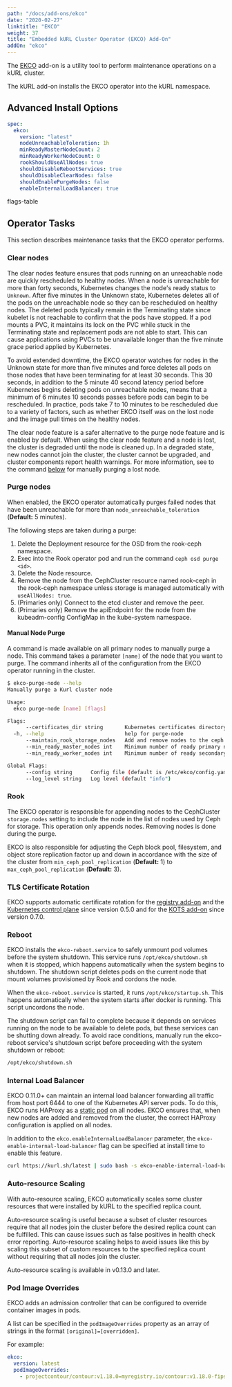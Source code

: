 ```yaml
---
path: "/docs/add-ons/ekco"
date: "2020-02-27"
linktitle: "EKCO"
weight: 37
title: "Embedded kURL Cluster Operator (EKCO) Add-On"
addOn: "ekco"
---
```


The [EKCO](https://github.com/replicatedhq/ekco) add-on is a utility tool to perform maintenance operations on a kURL cluster.

The kURL add-on installs the EKCO operator into the kURL namespace.

## Advanced Install Options

```yaml
spec:
  ekco:
    version: "latest"
    nodeUnreachableToleration: 1h
    minReadyMasterNodeCount: 2
    minReadyWorkerNodeCount: 0
    rookShouldUseAllNodes: true
    shouldDisableRebootServices: true
    shouldDisableClearNodes: false
    shouldEnablePurgeNodes: false
    enableInternalLoadBalancer: true
```

flags-table

## Operator Tasks

This section describes maintenance tasks that the EKCO operator performs.

### Clear nodes

The clear nodes feature ensures that pods running on an unreachable node are quickly rescheduled to healthy nodes.
When a node is unreachable for more than forty seconds, Kubernetes changes the node's ready status to `Unknown`.
After five minutes in the Unknown state, Kubernetes deletes all of the pods on the unreachable node so they can be rescheduled on healthy nodes.
The deleted pods typically remain in the Terminating state since kubelet is not reachable to confirm that the pods have stopped.
If a pod mounts a PVC, it maintains its lock on the PVC while stuck in the Terminating state and replacement pods are not able to start.
This can cause applications using PVCs to be unavailable longer than the five minute grace period applied by Kubernetes.

To avoid extended downtime, the EKCO operator watches for nodes in the Unknown state for more than five minutes and force deletes all pods on those nodes that have been terminating for at least 30 seconds. This 30 seconds, in addition to the 5 minute 40 second latency period before Kubernetes begins deleting pods on unreachable nodes, means that a minimum of 6 minutes 10 seconds passes before pods can begin to be rescheduled.
In practice, pods take 7 to 10 minutes to be rescheduled due to a variety of factors, such as whether EKCO itself was on the lost node and the image pull times on the healthy nodes.

The clear node feature is a safer alternative to the purge node feature and is enabled by default.
When using the clear node feature and a node is lost, the cluster is degraded until the node is cleaned up.
In a degraded state, new nodes cannot join the cluster, the cluster cannot be upgraded, and cluster components report health warnings.
For more information, see to the command [below](/docs/add-ons/ekco#manual-node-purge) for manually purging a lost node.

### Purge nodes

When enabled, the EKCO operator automatically purges failed nodes that have been unreachable for more than `node_unreachable_toleration` (**Default:** 5 minutes).

The following steps are taken during a purge:

1. Delete the Deployment resource for the OSD from the rook-ceph namespace.
1. Exec into the Rook operator pod and run the command `ceph osd purge <id>`.
1. Delete the Node resource.
1. Remove the node from the CephCluster resource named rook-ceph in the rook-ceph namespace unless storage is managed automatically with `useAllNodes: true`.
1. (Primaries only) Connect to the etcd cluster and remove the peer.
1. (Primaries only) Remove the apiEndpoint for the node from the kubeadm-config ConfigMap in the kube-system namespace.

#### Manual Node Purge

A command is made available on all primary nodes to manually purge a node. This command takes a parameter `[name]` of the node that you want to purge. The command inherits all of the configuration from the EKCO operator running in the cluster.

```bash
$ ekco-purge-node --help
Manually purge a Kurl cluster node

Usage:
  ekco purge-node [name] [flags]

Flags:
      --certificates_dir string       Kubernetes certificates directory (default "/etc/kubernetes/pki")
  -h, --help                          help for purge-node
      --maintain_rook_storage_nodes   Add and remove nodes to the ceph cluster and scale replication of pools
      --min_ready_master_nodes int    Minimum number of ready primary nodes required for auto-purge (default 2)
      --min_ready_worker_nodes int    Minimum number of ready secondary nodes required for auto-purge

Global Flags:
      --config string      Config file (default is /etc/ekco/config.yaml)
      --log_level string   Log level (default "info")
```

### Rook

The EKCO operator is responsible for appending nodes to the CephCluster `storage.nodes` setting to include the node in the list of nodes used by Ceph for storage. This operation only appends nodes. Removing nodes is done during the purge.

EKCO is also responsible for adjusting the Ceph block pool, filesystem, and object store replication factor up and down in accordance with the size of the cluster from `min_ceph_pool_replication` (**Default:** 1) to `max_ceph_pool_replication` (**Default:** 3).

### TLS Certificate Rotation

EKCO supports automatic certificate rotation for the [registry add-on](/docs/install-with-kurl/setup-tls-certs#registry) and the [Kubernetes control plane](/docs/install-with-kurl/setup-tls-certs#kubernetes-control-plane) since version 0.5.0 and for the [KOTS add-on](/docs/install-with-kurl/setup-tls-certs#kots-tls-certificate-renewal) since version 0.7.0.

### Reboot

EKCO installs the `ekco-reboot.service` to safely unmount pod volumes before the system shutdown.
This service runs `/opt/ekco/shutdown.sh` when it is stopped, which happens automatically when the system begins to shutdown.
The shutdown script deletes pods on the current node that mount volumes provisioned by Rook and cordons the node.

When the `ekco-reboot.service` is started, it runs `/opt/ekco/startup.sh`.
This happens automatically when the system starts after docker is running.
This script uncordons the node.

The shutdown script can fail to complete because it depends on services running on the node to be available to delete pods, but these services can be shutting down already.
To avoid race conditions, manually run the ekco-reboot service's shutdown script before proceeding with the system shutdown or reboot:

```bash
/opt/ekco/shutdown.sh
```

### Internal Load Balancer

EKCO 0.11.0+ can maintain an internal load balancer forwarding all traffic from host port 6444 to one of the Kubernetes API server pods.
To do this, EKCO runs HAProxy as a [static pod](https://kubernetes.io/docs/tasks/configure-pod-container/static-pod/) on all nodes.
EKCO ensures that, when new nodes are added and removed from the cluster, the correct HAProxy configuration is applied on all nodes.

In addition to the `ekco.enableInternalLoadBalancer` parameter, the `ekco-enable-internal-load-balancer` flag can be specified at install time to enable this feature.

```bash
curl https://kurl.sh/latest | sudo bash -s ekco-enable-internal-load-balancer
```

### Auto-resource Scaling

With auto-resource scaling, EKCO automatically scales some cluster resources that
were installed by kURL to the specified replica count.

Auto-resource scaling is useful because a subset of cluster resources require that all
nodes join the cluster before the desired replica count can be fulfilled. This can cause
issues such as false positives in health check error reporting. Auto-resource scaling helps to avoid issues like this by scaling this subset of custom resources to the specified replica count without requiring that all nodes join the cluster.

Auto-resource scaling is available in v0.13.0 and later.

### Pod Image Overrides

EKCO adds an admission controller that can be configured to override container images in pods.

A list can be specified in the `podImageOverrides` property as an array of strings in the format `[original]=[overridden]`.

For example:

```yaml
ekco:
  version: latest
  podImageOverrides:
    - projectcontour/contour:v1.18.0=myregistry.io/contour:v1.18.0-fips
```
